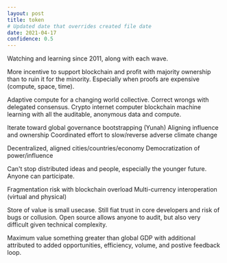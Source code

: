 ```yaml
---
layout: post
title: token
# Updated date that overrides created file date
date: 2021-04-17
confidence: 0.5
---
```


Watching and learning since 2011,
along with each wave. 

More incentive to support blockchain and profit
with majority ownership
than to ruin it for the minority. 
Especially when proofs are expensive (compute, space, time).

Adaptive compute for a changing world collective. 
Correct wrongs with delegated consensus. 
Crypto internet computer
blockchain machine learning with all the auditable, anonymous data and compute.

Iterate toward global governance bootstrapping (Yunah)
Aligning influence and ownership
Coordinated effort to slow/reverse adverse climate change

Decentralized, aligned cities/countries/economy
Democratization of power/influence

Can't stop distributed ideas and people,
especially the younger future.
Anyone can participate.

Fragmentation risk with blockchain overload
Multi-currency interoperation (virtual and physical)

Store of value is small usecase. 
Still fiat trust in core developers and risk of bugs or collusion. 
Open source allows anyone to audit, but also very difficult given technical complexity. 

Maximum value something greater than global GDP
with additional attributed to 
added opportunities, 
efficiency, 
volume, 
and postive feedback loop.
